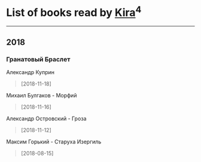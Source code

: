 # List of books read by [Kira](https://plus.google.com/108944458841064852769)<sup>4</sup>
---

## 2018

### Гранатовый Браслет
Александр Куприн
> [2018-11-18] 


Михаил Булгаков - Морфий
> [2018-11-16] 


Александр Островский - Гроза
> [2018-11-12] 


Максим Горький - Старуха Изергиль
> [2018-08-15] 



